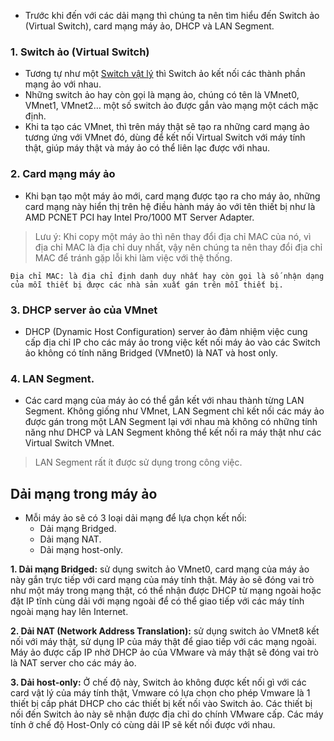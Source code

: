 - Trước khi đến với các dải mạng thì chúng ta nên tìm hiểu đến Switch ảo (Virtual Switch), card mạng máy ảo, DHCP và LAN Segment.
### 1. Switch ảo (Virtual Switch)
- Tương tự như một [Switch vật lý](https://vi.wikipedia.org/wiki/Switch_(m%E1%BA%A1ng)) thì Switch ảo kết nối các thành phần mạng ảo với nhau.
- Những  switch ảo hay còn gọi là mạng ảo, chúng có tên là VMnet0, VMnet1, VMnet2… một số switch ảo được gắn vào mạng một cách mặc định.
- Khi ta tạo các VMnet, thì trên máy thật sẽ tạo ra những card mạng ảo tương ứng với VMnet đó, dùng để kết nối Virtual Switch với máy tính thật, giúp máy thật và máy ảo có thể liên lạc được với nhau.
### 2. Card mạng máy ảo
- Khi bạn tạo một máy ảo mới, card mạng được tạo ra cho máy ảo, những card mạng này hiển thị trên hệ điều hành máy ảo với tên thiết bị như là AMD PCNET PCI hay Intel Pro/1000 MT Server Adapter.
>Lưu ý: Khi copy một máy ảo thì nên thay đổi địa chỉ MAC của nó, vì địa chỉ MAC là địa chỉ duy nhất, vậy nên chúng ta nên thay đổi địa chỉ MAC để tránh gặp lỗi khi làm việc với thệ thống.
```
Địa chỉ MAC: là địa chỉ định danh duy nhất hay còn gọi là số nhận dạng của mỗi thiết bị được các nhà sản xuất gán trên mỗi thiết bị.
```
### 3. DHCP server ảo của VMnet
- DHCP (Dynamic Host Configuration) server ảo đảm nhiệm việc cung cấp địa chỉ IP cho các máy ảo trong việc kết nối máy ảo vào các Switch ảo không có tính năng Bridged (VMnet0) là NAT và host only.
### 4. LAN Segment.
- Các card mạng của máy ảo có thể gắn kết với nhau thành từng LAN Segment. Không giống như VMnet, LAN Segment chỉ kết nối các máy ảo được gán trong một LAN Segment lại với nhau mà không có những tính năng như DHCP và LAN Segment không thể kết nối ra máy thật như các Virtual Switch VMnet.
>LAN Segment rất ít được sử dụng trong công việc.
## Dải mạng trong máy ảo
- Mỗi máy ảo sẽ có 3 loại dải mạng để lựa chọn kết nối:
  - Dải mạng Bridged.
  - Dải mạng NAT.
  - Dải mạng host-only.  
  
**1. Dải mạng Bridged:** sử dụng switch ảo VMnet0, card mạng của máy ảo này gắn trực tiếp với card mạng của máy tính thật. Máy ảo sẽ đóng vai trò như một máy trong mạng thật, có thể nhận được DHCP từ mạng ngoài hoặc đặt IP tĩnh cùng dải với mạng ngoài để có thể giao tiếp với các máy tính ngoài mạng hay lên Internet.  

**2. Dải NAT (Network Address Translation):** sử dụng switch ảo VMnet8 kết nối với máy thật, sử dụng IP của máy thật để giao tiếp với các mạng ngoài. Máy ảo được cấp IP nhờ DHCP ảo của VMware và máy thật sẽ đóng vai trò là NAT server cho các máy ảo.  

**3. Dải host-only:**  Ở chế độ này, Switch ảo không được kết nối gì với các card vật lý của máy tính thật, Vmware có lựa chọn cho phép Vmware là 1 thiết bị cấp phát DHCP cho các thiết bị kết nối vào Switch ảo. Các thiết bị nối đến Switch ảo này sẽ nhận được địa chỉ do chính VMware cấp. Các máy tính ở chế độ Host-Only có cùng dải IP sẽ kết nối được với nhau.
